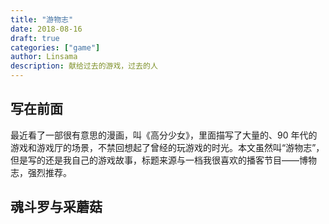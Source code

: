 ```yaml
---
title: "游物志"
date: 2018-08-16
draft: true
categories: ["game"]
author: Linsama
description: 献给过去的游戏，过去的人
---
```

## 写在前面
最近看了一部很有意思的漫画，叫《高分少女》，里面描写了大量的、90 年代的游戏和游戏厅的场景，不禁回想起了曾经的玩游戏的时光。本文虽然叫“游物志”，但是写的还是我自己的游戏故事，标题来源与一档我很喜欢的播客节目——博物志，强烈推荐。

## 魂斗罗与采蘑菇

